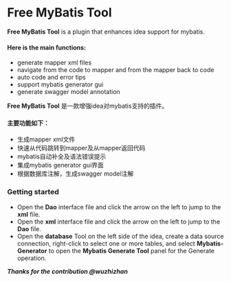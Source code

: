 # Free MyBatis Tool

<!-- Plugin description -->
**Free MyBatis Tool** is a plugin that enhances idea support for mybatis.

#### Here is the main functions:
* generate mapper xml files
* navigate from the code to mapper and from the mapper back to code
* auto code and error tips
* support mybatis generator gui
* generate swagger model annotation

**Free MyBatis Tool** 是一款增强idea对mybatis支持的插件。
#### 主要功能如下：
* 生成mapper xml文件
* 快速从代码跳转到mapper及从mapper返回代码
* mybatis自动补全及语法错误提示
* 集成mybatis generator gui界面
* 根据数据库注解，生成swagger model注解

### Getting started
* Open the **Dao** interface file and click the arrow on the left to jump to the **xml** file.
* Open the **xml** interface file and click the arrow on the left to jump to the **Dao** file.
* Open the **database** Tool on the left side of the idea, create a data source connection, right-click to select one or more tables, and select **Mybatis-Generator** to open the **Mybatis Generate Tool** panel for the Generate operation.

***Thanks for the contribution @wuzhizhan***
<!-- Plugin description end -->
